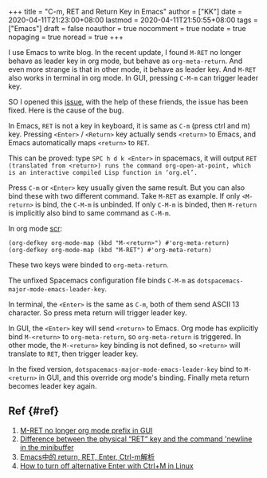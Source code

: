 +++
title = "C-m, RET and Return Key in Emacs"
author = ["KK"]
date = 2020-04-11T21:23:00+08:00
lastmod = 2020-04-11T21:50:55+08:00
tags = ["Emacs"]
draft = false
noauthor = true
nocomment = true
nodate = true
nopaging = true
noread = true
+++

I use Emacs to write blog. In the recent update, I found `M-RET` no longer behave as leader key in org mode, but behave as `org-meta-return`. And even more strange is that in other mode, it behave as leader key. And `M-RET` also works in terminal in org mode. In GUI, pressing `C-M-m` can trigger leader key.

SO I opened this [issue](https://github.com/syl20bnr/spacemacs/issues/13374), with the help of these friends, the issue has been fixed. Here is the cause of the bug.

In Emacs, `RET` is not a key in keyboard, it is same as `C-m` (press ctrl and m) key. Pressing `<Enter>` / `<Return>` key actually sends `<return>` to Emacs, and Emacs automatically maps `<return>` to `RET`.

This can be proved: type `SPC h d k <Enter>` in spacemacs, it will output `RET (translated from <return>) runs the command org-open-at-point, which is an
interactive compiled Lisp function in ‘org.el’.`

Press `C-m` or `<Enter>` key usually given the same result. But you can also bind these with two different command. Take `M-RET` as example. If only `<M-return>` is bind, the `C-M-m` is unbinded. If only `C-M-m` is binded, then `M-return` is implicitly also bind to same command as `C-M-m`.

In org mode [scr](https://github.com/bzg/org-mode/blob/093e65ecc74767fb6452f5b9cf13abc4c2f44917/lisp/org-keys.el#L468-L469):

```elisp
(org-defkey org-mode-map (kbd "M-<return>") #'org-meta-return)
(org-defkey org-mode-map (kbd "M-RET") #'org-meta-return)
```

These two keys were binded to `org-meta-return`.

The unfixed Spacemacs configuration file binds `C-M-m` as `dotspacemacs-major-mode-emacs-leader-key`.

In terminal, the `<Enter>` is the same as `C-m`, both of them send ASCII 13 character. So press meta return will trigger leader key.

In GUI, the `<Enter>` key will send `<return>` to Emacs. Org mode has explicitly bind `M-<return>` to `org-meta-return`, so `org-meta-return` is triggered. In other mode, the `M-<return>` key binding is not defined, so `<return>` will translate to `RET`, then trigger leader key.

In the fixed version, `dotspacemacs-major-mode-emacs-leader-key` bind to `M-<return>` in GUI, and this override org mode's binding. Finally meta return becomes leader key again.


## Ref {#ref}

1.  [M-RET no longer org mode prefix in GUI](https://github.com/syl20bnr/spacemacs/issues/13374)
2.  [Difference between the physical “RET” key and the command 'newline in the minibuffer](https://emacs.stackexchange.com/questions/14943/difference-between-the-physical-ret-key-and-the-command-newline-in-the-minibu)
3.  [Emacs中的 return, RET, Enter, Ctrl-m解析](http://www.zhangley.com/article/emacs-ret/)
4.  [How to turn off alternative Enter with Ctrl+M in Linux](https://stackoverflow.com/questions/2298811/how-to-turn-off-alternative-enter-with-ctrlm-in-linux/)
